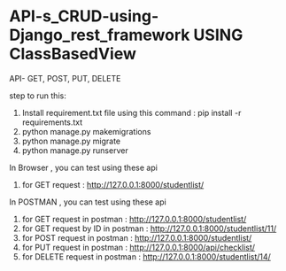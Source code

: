 # API-s_CRUD-using-Django_rest_framework USING ClassBasedView
API- GET, POST, PUT, DELETE

step to run this:
1) Install requirement.txt file using this command : pip install -r requirements.txt
2) python manage.py makemigrations
3) python manage.py migrate
4) python manage.py runserver


In Browser , you can test using these api
1) for GET request  : http://127.0.0.1:8000/studentlist/ 

In POSTMAN , you can test using these api
1) for GET request in postman : http://127.0.0.1:8000/studentlist/ 
2) for GET request by ID in postman : http://127.0.0.1:8000/studentlist/11/
3) for POST request in postman : http://127.0.0.1:8000/studentlist/
4) for PUT request in postman : http://127.0.0.1:8000/api/checklist/
5) for DELETE request in postman : http://127.0.0.1:8000/studentlist/14/


